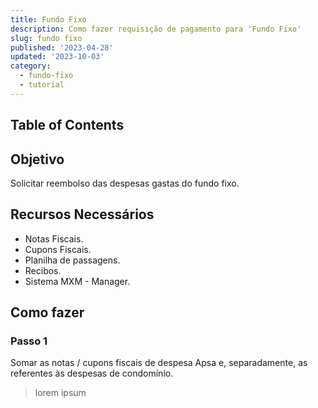 ```yaml
---
title: Fundo Fixo
description: Como fazer requisição de pagamento para 'Fundo Fixo'
slug: fundo fixo
published: '2023-04-28'
updated: '2023-10-03'
category:
  - fundo-fixo
  - tutorial
---
```


## Table of Contents

## Objetivo

Solicitar reembolso das despesas gastas do fundo fixo.

## Recursos Necessários

- Notas Fiscais.
- Cupons Fiscais.
- Planilha de passagens.
- Recibos.
- Sistema MXM - Manager.

## Como fazer

### Passo 1

Somar as notas / cupons fiscais de despesa Apsa e, separadamente, as referentes às despesas de condomínio.

> lorem ipsum
